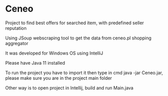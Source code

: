 # Ceneo

Project to find best offers for searched item, with predefined seller reputation

Using JSoup webscraping tool to get the data from ceneo.pl shopping aggregator

It was developed for Windows OS using IntelliJ

Please have Java 11 installed

To run the project you have to import it then type in cmd java -jar Ceneo.jar, please make sure you are in the project main folder

Other way is to open project in Intellij, build and run Main.java
